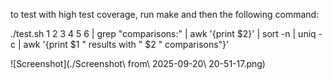 to test with high test coverage, run make and then the following command:

./test.sh 1 2 3 4 5 6 | grep "comparisons:" | awk '{print $2}' | sort -n | uniq -c | awk '{print $1 " results with " $2 " comparisons"}'

![Screenshot](./Screenshot\ from\ 2025-09-20\ 20-51-17.png)
